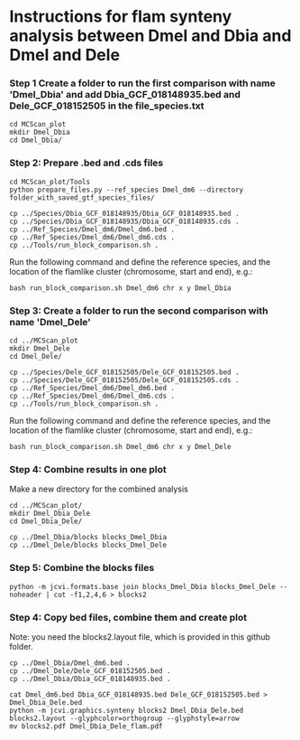 # Instructions for flam synteny analysis between Dmel and Dbia and Dmel and Dele

### Step 1 Create a folder to run the first comparison with name 'Dmel_Dbia'  and add Dbia_GCF_018148935.bed and Dele_GCF_018152505 in the file_species.txt
```
cd MCScan_plot
mkdir Dmel_Dbia
cd Dmel_Dbia/
```
### Step 2: Prepare .bed and .cds files
```
cd MCScan_plot/Tools
python prepare_files.py --ref_species Dmel_dm6 --directory folder_with_saved_gtf_species_files/
```

```
cp ../Species/Dbia_GCF_018148935/Dbia_GCF_018148935.bed .
cp ../Species/Dbia_GCF_018148935/Dbia_GCF_018148935.cds .
cp ../Ref_Species/Dmel_dm6/Dmel_dm6.bed .
cp ../Ref_Species/Dmel_dm6/Dmel_dm6.cds .
cp ../Tools/run_block_comparison.sh .
```
Run the following command and define the reference species, and the location of the flamlike cluster (chromosome, start and end), e.g.:
```
bash run_block_comparison.sh Dmel_dm6 chr x y Dmel_Dbia
```

### Step 3: Create a folder to run the second comparison with name 'Dmel_Dele'
```
cd ../MCScan_plot
mkdir Dmel_Dele
cd Dmel_Dele/
```
```
cp ../Species/Dele_GCF_018152505/Dele_GCF_018152505.bed .
cp ../Species/Dele_GCF_018152505/Dele_GCF_018152505.cds .
cp ../Ref_Species/Dmel_dm6/Dmel_dm6.bed .
cp ../Ref_Species/Dmel_dm6/Dmel_dm6.cds .
cp ../Tools/run_block_comparison.sh .
```
Run the following command and define the reference species, and the location of the flamlike cluster (chromosome, start and end), e.g.:
```
bash run_block_comparison.sh Dmel_dm6 chr x y Dmel_Dele
```

### Step 4: Combine results in one plot
Make a new directory for the combined analysis
```
cd ../MCScan_plot/
mkdir Dmel_Dbia_Dele
cd Dmel_Dbia_Dele/
```
```
cp ../Dmel_Dbia/blocks blocks_Dmel_Dbia
cp ../Dmel_Dele/blocks blocks_Dmel_Dele

```

### Step 5: Combine the blocks files
```
python -m jcvi.formats.base join blocks_Dmel_Dbia blocks_Dmel_Dele --noheader | cut -f1,2,4,6 > blocks2
```

### Step 4: Copy bed files, combine them and create plot
Note: you need the blocks2.layout file, which is provided in this github folder.
```
cp ../Dmel_Dbia/Dmel_dm6.bed .
cp ../Dmel_Dele/Dele_GCF_018152505.bed .
cp ../Dmel_Dbia/Dbia_GCF_018148935.bed .

cat Dmel_dm6.bed Dbia_GCF_018148935.bed Dele_GCF_018152505.bed > Dmel_Dbia_Dele.bed
python -m jcvi.graphics.synteny blocks2 Dmel_Dbia_Dele.bed blocks2.layout --glyphcolor=orthogroup --glyphstyle=arrow
mv blocks2.pdf Dmel_Dbia_Dele_flam.pdf
```

